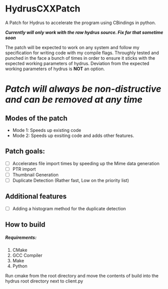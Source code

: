 # HydrusCXXPatch
A Patch for Hydrus to accelerate the program using CBindings in python.

***Currently will only work with the raw hydrus source. Fix for that sometime soon***

The patch will be expected to work on any system and follow my specification for writing code with my compile flags. Throughly tested and punched in the face a bunch of times in order to ensure it sticks with the expected working parameters of hydrus. Deviation from the expected working parameters of hydrus is **NOT** an option.

# ***Patch will always be non-distructive and can be removed at any time*** 


## Modes of the patch
  - Mode 1: Speeds up existing code
  - Mode 2: Speeds up exsiting code and adds other features.

## Patch goals:
  - [ ] Accelerates file import times by speeding up the Mime data generation
  - [ ] PTR import
  - [ ] Thumbnail Generation
  - [ ] Duplicate Detection (Rather fast, Low on the priority list)
  
## Additional features
  - [ ] Adding a histogram method for the duplicate detection

## How to build
##### Requirements:
  1. CMake
  2. GCC Compiler
  3. Make
  4. Python
 
 Run cmake from the root directory and move the contents of build into the hydrus root directory next to client.py
